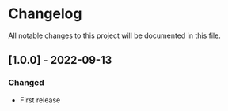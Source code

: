 # Changelog
All notable changes to this project will be documented in this file.

## [1.0.0] - 2022-09-13

### Changed
  - First release
